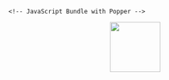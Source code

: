 <!DOCTYPE html>
<html>
  <head>
    <!-- CSS only -->
<link href="https://cdn.jsdelivr.net/npm/bootstrap@5.2.2/dist/css/bootstrap.min.css" rel="stylesheet" integrity="sha384-Zenh87qX5JnK2Jl0vWa8Ck2rdkQ2Bzep5IDxbcnCeuOxjzrPF/et3URy9Bv1WTRi" crossorigin="anonymous">

    <!-- JavaScript Bundle with Popper -->
<script src="https://cdn.jsdelivr.net/npm/bootstrap@5.2.2/dist/js/bootstrap.bundle.min.js" integrity="sha384-OERcA2EqjJCMA+/3y+gxIOqMEjwtxJY7qPCqsdltbNJuaOe923+mo//f6V8Qbsw3" crossorigin="anonymous"></script>

  </head>
  <body>
    <div id="header" align="center">
  <img src="https://media.giphy.com/media/M9gbBd9nbDrOTu1Mqx/giphy.gif" width="100"/>
   </div>
  </body>
